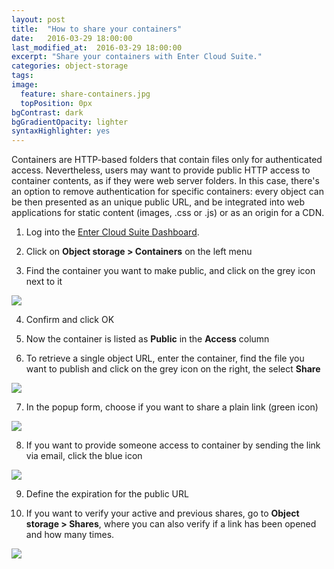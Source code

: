 ```yaml
---
layout: post
title:  "How to share your containers"
date:   2016-03-29 18:00:00
last_modified_at:  2016-03-29 18:00:00
excerpt: "Share your containers with Enter Cloud Suite."
categories: object-storage
tags:
image:
  feature: share-containers.jpg
  topPosition: 0px
bgContrast: dark
bgGradientOpacity: lighter
syntaxHighlighter: yes
---
```

Containers are HTTP-based folders that contain files only for authenticated access. Nevertheless, users may want to provide public HTTP access to container contents, as if they were web server folders. In this case, there's an option to remove authentication for specific containers: every object can be then presented as an unique public URL, and be integrated into web applications for static content (images, .css or .js) or as an origin for a CDN.

1. Log into the <a href="https://dashboard.entercloudsuite.com" target="_blank">Enter Cloud Suite Dashboard</a>.

2. Click on **Object storage > Containers** on the left menu

3. Find the container you want to make public, and click on the grey icon next to it
<img class="responsive-guide-img" src="{{ site.baseurl_posts_img }}ecs-object-storage-share-containers-01.png">

4. Confirm and click OK

5. Now the container is listed as **Public** in the **Access** column

6. To retrieve a single object URL, enter the container, find the file you want to publish and click on the grey icon on the right, the select **Share**
<img class="responsive-guide-img" src="{{ site.baseurl_posts_img }}ecs-object-storage-share-containers-02.png">

7. In the popup form, choose if you want to share a plain link (green icon) 
<img class="responsive-guide-img" src="{{ site.baseurl_posts_img }}ecs-object-storage-share-containers-03.png">

8. If you want to provide someone access to container by sending the link via email, click the blue icon
<img class="responsive-guide-img" src="{{ site.baseurl_posts_img }}ecs-object-storage-share-containers-04.png">

9. Define the expiration for the public URL

10. If you want to verify your active and previous shares, go to **Object storage > Shares**, where you can also verify if a link has been opened and how many times.
<img class="responsive-guide-img" src="{{ site.baseurl_posts_img }}ecs-object-storage-share-containers-05.png">